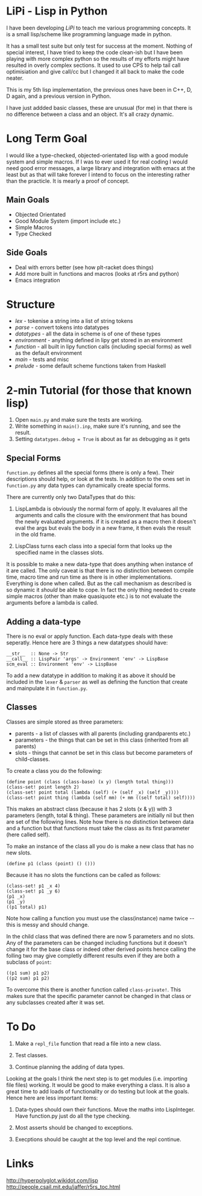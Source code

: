 LiPi - Lisp in Python
====

I have been developing *LiPi* to teach me various programming concepts. It is a small lisp/scheme like programming language made in python.

It has a small test suite but only test for success at the moment. Nothing of special interest, I have tried to keep the code clean-ish but I have been playing with more complex python so the results of my efforts might have resulted in overly complex sections. It used to use CPS to help tail call optimisiation and give call/cc but I changed it all back to make the code neater.

This is my 5th lisp implementation, the previous ones have been in C++, D, D again, and a previous version in Python.

I have just addded basic classes, these are unusual (for me) in that there is no difference between a class and an object. It's all crazy dynamic. 

Long Term Goal
=============

I would like a type-checked, objected-orientated lisp with a good module system and simple macros. If I was to ever used it for real coding I would need good error messages, a large library and integration with emacs at the least but as that will take forever I intend to focus on the interesting rather than the practicle. It is mearly a proof of concept. 

Main Goals
----

 + Objected Orientated 
 + Good Module System (import include etc.)
 + Simple Macros
 + Type Checked

Side Goals
----

 - Deal with errors better (see how plt-racket does things)
 - Add more built in functions and macros (looks at r5rs and python)
 - Emacs integration

Structure
====

 + *lex* - tokenise a string into a list of string tokens
 + *parse* - convert tokens into datatypes
 + *datatypes* - all the data in scheme is of one of these types
 + *environment* - anything defined in lipy get stored in an environment
 + *function* - all built in lipy function calls (including special forms) as well as the default environment
 + *main* - tests and misc
 + *prelude* - some default scheme functions taken from Haskell

2-min Tutorial (for those that known lisp)
====

1. Open `main.py` and make sure the tests are working.
2. Write something in `main().inp`, make sure it's running, and see the result.
3. Setting `datatypes.debug = True` is about as far as debugging as it gets

Special Forms
----

`function.py` defines all the special forms (there is only a few). Their descriptions should help, or look at the tests. In addition to the ones set in `function.py` any data types can dynamically create special forms. 

There are currently only two DataTypes that do this: 

 1. LispLambda is obviously the normal form of apply. It evaluares all the arguments and calls the closure with the environment that has bound the newly evaluated arguments. if it is created as a macro then it doesn't eval the args but evals the body in a new frame, it then evals the result in the old frame. 

 2. LispClass turns each class into a special form that looks up the specified name in the classes slots.

It is possible to make a new data-type that does anything when instance of it are called. The only caveat is that there is no distinction between compile time, macro time and run time as there is in other implementations. Everything is done when called. But as the call mechanism as described is so dynamic it *should* be able to cope. In fact the only thing needed to create simple macros (other than make quasiquote etc.) is to not evaluate the arguments before a lambda is called. 


Adding a data-type
----

There is no eval or apply function. Each data-type deals with these seperatly. Hence here are 3 things a new datatypes should have:

    __str__  :: None -> Str
    __call__ :: LispPair 'args' -> Environment 'env' -> LispBase
    scm_eval :: Environment 'env' -> LispBase

To add a new datatype in addition to making it as above it should be included in the `lexer` & `parser` as well as defining the function that create and mainpulate it in `function.py`.

Classes
----

Classes are simple stored as three parameters:

 + parents - a list of classes with all parents (including grandparents etc.)
 + parameters - the things that can be set in this class (inherited from all parents)
 + slots - things that cannot be set in this class but become parameters of child-classes.

To create a class you do the following:
                                                                            
    (define point (class (class-base) (x y) (length total thing)))          
    (class-set! point length 2)                                             
    (class-set! point total (lambda (self) (+ (self _x) (self _y))))        
    (class-set! point thing (lambda (self mm) (+ mm ((self total) self))))  

This makes an abstract class (because it has 2 slots (x & y)) with 3 parameters (length, total & thing). These parameters are initially nil but then are set of the following lines. Note how there is no distinction between data and a function but that functions must take the class as its first parameter (here called self). 

To make an instance of the class all you do is make a new class that has no new slots. 

    (define p1 (class (point) () ()))

Because it has no slots the functions can be called as follows:

    (class-set! p1 _x 4)
    (class-set! p1 _y 6)
    (p1 _x)
    (p1 _y)
    ((p1 total) p1)

Note how calling a function you must use the class(instance) name twice -- this is messy and should change. 

In the child class that was defined there are now 5 parameters and no slots. Any of the parameters can be changed including functions but it doesn't change it for the base class or indeed other derived points hence calling the folling two may give completly different results even if they are both a subclass of `point`:

    ((p1 sum) p1 p2)
    ((p2 sum) p1 p2)

To overcome this there is another function called `class-private!`. This makes sure that the specific parameter cannot be changed in that class or any subclasses created after it was set. 


To Do
=====

1. Make a `repl_file` function that read a file into a new class.

2. Test classes.

3. Continue planning the adding of data types. 

Looking at the goals I think the next step is to get modules (i.e. importing file files) working. It would be good to make everything a class. It is also a great time to add loads of functionality or do testing but look at the goals. Hence here are less important items:

1. Data-types should own their functions. Move the maths into LispInteger. Have function.py just do all the type checking. 

1. Most asserts should be changed to exceptions.

1. Execptions should be caught at the top level and the repl continue.

Links
====

http://hyperpolyglot.wikidot.com/lisp
http://people.csail.mit.edu/jaffer/r5rs_toc.html
